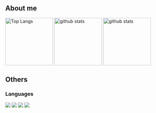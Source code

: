 ## About me
<p align="left"> 
  <img alt="Top Langs" height="150px" src="https://github-readme-stats.vercel.app/api/top-langs/?username=emak-gg&layout=compact&show_icons=true&theme=dark" />
  <img alt="github stats" height="150px" src="https://github-readme-stats.vercel.app/api?username=emak-gg&theme=dark&show_icons=ture" />
  <img alt="github stats" height="150px" src="https://github-profile-summary-cards.vercel.app/api/cards/profile-details?username=emak-gg&theme=vue">
</p>

## Others

### Languages
![](https://img.shields.io/badge/Node.js-3c873a?labelColor=black&logo=node.js) 
![](https://img.shields.io/badge/JavaScript-F7DF1E?labelColor=black&logo=JavaScript)
![](https://img.shields.io/badge/HTML5-E34F26?labelColor=black&logo=HTML5)
![](https://img.shields.io/badge/CSS3-1572B6?labelColor=black&logo=CSS3)
